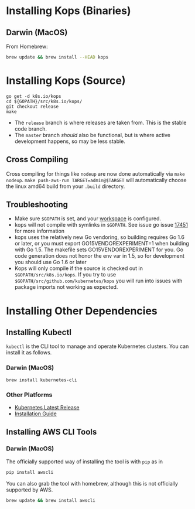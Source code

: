 # Installing Kops (Binaries)

## Darwin (MacOS)

From Homebrew:

```bash
brew update && brew install --HEAD kops
```

# Installing Kops (Source)

```
go get -d k8s.io/kops
cd ${GOPATH}/src/k8s.io/kops/
git checkout release
make
```

* The `release` branch is where releases are taken from.  This is the stable code branch.
* The `master` branch  _should_ also be functional, but is where active development happens, so may be less stable.

## Cross Compiling

Cross compiling for things like `nodeup` are now done automatically via `make nodeup`. `make push-aws-run TARGET=admin@$TARGET` will automatically choose the linux amd64 build from your `.build` directory.

## Troubleshooting 

 - Make sure `$GOPATH` is set, and your [workspace](https://golang.org/doc/code.html#Workspaces) is configured.
 - kops will not compile with symlinks in `$GOPATH`. See issue go issue [17451](https://github.com/golang/go/issues/17451) for more information
 - kops uses the relatively new Go vendoring, so building requires Go 1.6 or later, or you must export GO15VENDOREXPERIMENT=1 when building with Go 1.5.  The makefile sets GO15VENDOREXPERIMENT for you.  Go code generation does not honor the env var in 1.5, so for development you should use Go 1.6 or later
 - Kops will only compile if the source is checked out in `$GOPATH/src/k8s.io/kops`. If you try to use `$GOPATH/src/github.com/kubernetes/kops` you will run into issues with package imports not working as expected.

# Installing Other Dependencies

## Installing Kubectl

`kubectl` is the CLI tool to manage and operate Kubernetes clusters.  You can install it as follows.

### Darwin (MacOS)

```
brew install kubernetes-cli
```

### Other Platforms

* [Kubernetes Latest Release](https://github.com/kubernetes/kubernetes/releases/latest)
* [Installation Guide](http://kubernetes.io/docs/user-guide/prereqs/)


## Installing AWS CLI Tools

### Darwin (MacOS)

The officially supported way of installing the tool is with `pip` as in

```bash
pip install awscli
```

You can also grab the tool with homebrew, although this is not officially supported by AWS.

```bash
brew update && brew install awscli
```

